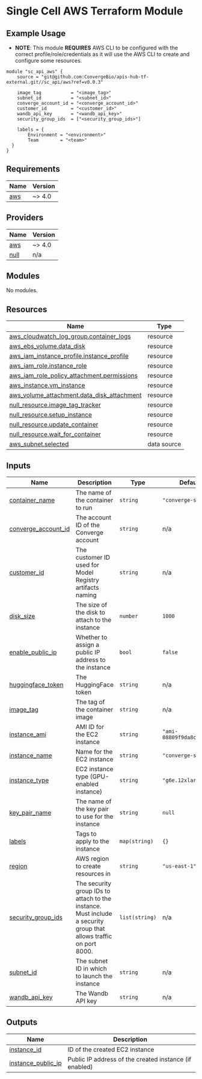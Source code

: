 # Single Cell AWS Terraform Module

## Example Usage

* **NOTE**: This module **REQUIRES** AWS CLI to be configured with the correct profile/role/credentials as it will use the AWS CLI to create and configure some resources.


```hcl
module "sc_api_aws" {
    source = "git@github.com:ConvergeBio/apis-hub-tf-external.git//sc_api/aws?ref=v0.0.3"
    
    image_tag           = "<image_tag>"
    subnet_id           = "<subnet_id>"
    converge_account_id = "<converge_account_id>"
    customer_id         = "<customer_id>"
    wandb_api_key       = "<wandb_api_key>"
    security_group_ids  = ["<security_group_ids>"]

    labels = {
        Environment = "<environment>"
        Team        = "<team>" 
  }
}
```

## Requirements

| Name | Version |
|------|---------|
| <a name="requirement_aws"></a> [aws](#requirement\_aws) | ~> 4.0 |

## Providers

| Name | Version |
|------|---------|
| <a name="provider_aws"></a> [aws](#provider\_aws) | ~> 4.0 |
| <a name="provider_null"></a> [null](#provider\_null) | n/a |

## Modules

No modules.

## Resources

| Name | Type |
|------|------|
| [aws_cloudwatch_log_group.container_logs](https://registry.terraform.io/providers/hashicorp/aws/latest/docs/resources/cloudwatch_log_group) | resource |
| [aws_ebs_volume.data_disk](https://registry.terraform.io/providers/hashicorp/aws/latest/docs/resources/ebs_volume) | resource |
| [aws_iam_instance_profile.instance_profile](https://registry.terraform.io/providers/hashicorp/aws/latest/docs/resources/iam_instance_profile) | resource |
| [aws_iam_role.instance_role](https://registry.terraform.io/providers/hashicorp/aws/latest/docs/resources/iam_role) | resource |
| [aws_iam_role_policy_attachment.permissions](https://registry.terraform.io/providers/hashicorp/aws/latest/docs/resources/iam_role_policy_attachment) | resource |
| [aws_instance.vm_instance](https://registry.terraform.io/providers/hashicorp/aws/latest/docs/resources/instance) | resource |
| [aws_volume_attachment.data_disk_attachment](https://registry.terraform.io/providers/hashicorp/aws/latest/docs/resources/volume_attachment) | resource |
| [null_resource.image_tag_tracker](https://registry.terraform.io/providers/hashicorp/null/latest/docs/resources/resource) | resource |
| [null_resource.setup_instance](https://registry.terraform.io/providers/hashicorp/null/latest/docs/resources/resource) | resource |
| [null_resource.update_container](https://registry.terraform.io/providers/hashicorp/null/latest/docs/resources/resource) | resource |
| [null_resource.wait_for_container](https://registry.terraform.io/providers/hashicorp/null/latest/docs/resources/resource) | resource |
| [aws_subnet.selected](https://registry.terraform.io/providers/hashicorp/aws/latest/docs/data-sources/subnet) | data source |

## Inputs

| Name | Description | Type | Default | Required |
|------|-------------|------|---------|:--------:|
| <a name="input_container_name"></a> [container\_name](#input\_container\_name) | The name of the container to run | `string` | `"converge-sc"` | no |
| <a name="input_converge_account_id"></a> [converge\_account\_id](#input\_converge\_account\_id) | The account ID of the Converge account | `string` | n/a | yes |
| <a name="input_customer_id"></a> [customer\_id](#input\_customer\_id) | The customer ID used for Model Registry artifacts naming | `string` | n/a | yes |
| <a name="input_disk_size"></a> [disk\_size](#input\_disk\_size) | The size of the disk to attach to the instance | `number` | `1000` | no |
| <a name="input_enable_public_ip"></a> [enable\_public\_ip](#input\_enable\_public\_ip) | Whether to assign a public IP address to the instance | `bool` | `false` | no |
| <a name="input_huggingface_token"></a> [huggingface\_token](#input\_huggingface\_token) | The HuggingFace token | `string` | n/a | yes |
| <a name="input_image_tag"></a> [image\_tag](#input\_image\_tag) | The tag of the container image | `string` | n/a | yes |
| <a name="input_instance_ami"></a> [instance\_ami](#input\_instance\_ami) | AMI ID for the EC2 instance | `string` | `"ami-08809f9da8c76a5ae"` | no |
| <a name="input_instance_name"></a> [instance\_name](#input\_instance\_name) | Name for the EC2 instance | `string` | `"converge-sc-vm"` | no |
| <a name="input_instance_type"></a> [instance\_type](#input\_instance\_type) | EC2 instance type (GPU-enabled instance) | `string` | `"g6e.12xlarge"` | no |
| <a name="input_key_pair_name"></a> [key\_pair\_name](#input\_key\_pair\_name) | The name of the key pair to use for the instance | `string` | `null` | no |
| <a name="input_labels"></a> [labels](#input\_labels) | Tags to apply to the instance | `map(string)` | `{}` | no |
| <a name="input_region"></a> [region](#input\_region) | AWS region to create resources in | `string` | `"us-east-1"` | no |
| <a name="input_security_group_ids"></a> [security\_group\_ids](#input\_security\_group\_ids) | The security group IDs to attach to the instance. Must include a security group that allows traffic on port 8000. | `list(string)` | n/a | yes |
| <a name="input_subnet_id"></a> [subnet\_id](#input\_subnet\_id) | The subnet ID in which to launch the instance | `string` | n/a | yes |
| <a name="input_wandb_api_key"></a> [wandb\_api\_key](#input\_wandb\_api\_key) | The Wandb API key | `string` | n/a | yes |

## Outputs

| Name | Description |
|------|-------------|
| <a name="output_instance_id"></a> [instance\_id](#output\_instance\_id) | ID of the created EC2 instance |
| <a name="output_instance_public_ip"></a> [instance\_public\_ip](#output\_instance\_public\_ip) | Public IP address of the created instance (if enabled) |
